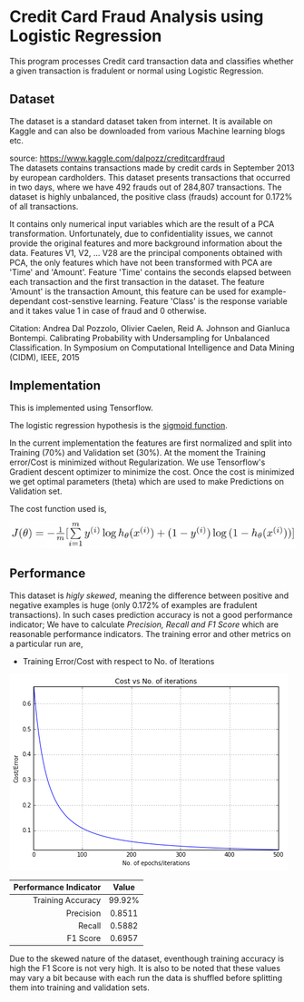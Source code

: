 # Credit Card Fraud Analysis using Logistic Regression

This program processes Credit card transaction data and classifies whether a
given transaction is fradulent or normal using Logistic Regression.

## Dataset
The dataset is a standard dataset taken from internet. It is available on Kaggle and can also be downloaded from various Machine learning blogs etc.

source: https://www.kaggle.com/dalpozz/creditcardfraud
<br>
The datasets contains transactions made by credit cards in September 2013 by european cardholders. This dataset presents transactions that occurred in two days, where we have 492 frauds out of 284,807 transactions. The dataset is highly unbalanced, the positive class (frauds) account for 0.172% of all transactions.

It contains only numerical input variables which are the result of a PCA transformation. Unfortunately, due to confidentiality issues, we cannot provide the original features and more background information about the data. Features V1, V2, ... V28 are the principal components obtained with PCA, the only features which have not been transformed with PCA are 'Time' and 'Amount'. Feature 'Time' contains the seconds elapsed between each transaction and the first transaction in the dataset. The feature 'Amount' is the
transaction Amount, this feature can be used for example-dependant cost-senstive learning. Feature 'Class' is the response variable and it takes value 1 in case of fraud and 0 otherwise.

Citation: Andrea Dal Pozzolo, Olivier Caelen, Reid A. Johnson and Gianluca Bontempi. Calibrating Probability with Undersampling for Unbalanced Classification. In Symposium on Computational Intelligence and Data Mining (CIDM), IEEE, 2015

## Implementation
This is implemented using Tensorflow.

The logistic regression hypothesis is the [sigmoid function](https://en.wikipedia.org/wiki/Sigmoid_function).

In the current implementation the features are first normalized and split into Training (70%) and Validation set (30%). At the moment the Training error/Cost is minimized without Regularization. We use Tensorflow's Gradient descent optimizer to minimize the cost. Once the cost is minimized we get optimal parameters (theta) which are used to make Predictions on Validation set.

The cost function used is,

![Cost function](https://github.com/saruniitr/tensorflow/blob/master/machine_learning_stanford/fraud_detection/log_reg_cost_func.png)

## Performance
This dataset is *higly skewed*, meaning the difference between positive and negative examples is huge (only 0.172% of examples are fradulent transactions). In such cases prediction accuracy is not a good performance indicator; We have to calculate *Precision, Recall and F1 Score* which are reasonable performance indicators. The training error and other metrics on a particular run are,

* Training Error/Cost with respect to No. of Iterations

![Training Error](https://github.com/saruniitr/tensorflow/blob/master/machine_learning_stanford/fraud_detection/cost_vs_iterations.png)

| Performance Indicator   | Value     |
|------------------------:|:---------:|
| Training Accuracy       | 99.92%    |
| Precision               | 0.8511    |
| Recall                  | 0.5882    |
| F1 Score                | 0.6957    |

Due to the skewed nature of the dataset, eventhough training accuracy is high the F1 Score is not very high. It is also to be noted that these values may vary a bit because with each run the data is shuffled before splitting them into training and validation sets.
